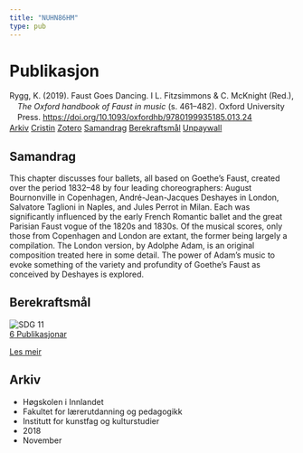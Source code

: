 ```yaml
---
title: "NUHN86HM"
type: pub
---
```

<h1>Publikasjon</h1>
<article id="csl-bib-container-NUHN86HM" class="csl-bib-container">
  <div class="csl-bib-body" style="line-height: 1.35; padding-left: 1em; text-indent:-1em;">
  <div class="csl-entry">Rygg, K. (2019). Faust Goes Dancing. I L. Fitzsimmons &amp; C. McKnight (Red.), <i>The Oxford handbook of Faust in music</i> (s. 461&#x2013;482). Oxford University Press. <a href="https://doi.org/10.1093/oxfordhb/9780199935185.013.24">https://doi.org/10.1093/oxfordhb/9780199935185.013.24</a></div>
</div>
  <div class="csl-bib-buttons">
    <a href="#taxonomy-article-NUHN86HM" class="csl-bib-button">Arkiv</a>
    <a href="https://app.cristin.no/results/show.jsf?id=1630461" alt="Cristin URL" class="csl-bib-button">Cristin</a>
    <a href="http://zotero.org/groups/5402882/items/NUHN86HM" alt="Zotero URL" class="csl-bib-button">Zotero</a>
    <a href="#abstract-article-NUHN86HM" class="csl-bib-button">Samandrag</a>
    <a href="#sdg-article-NUHN86HM" class="csl-bib-button">Berekraftsmål</a>
    <a href="https://doi.org/10.1093/oxfordhb/9780199935185.013.24" class="csl-bib-button">Unpaywall</a>
  </div>
  <div id="csl-bib-meta-container-NUHN86HM"></div>
</article>
<div id="csl-bib-meta-NUHN86HM" class="csl-bib-meta">
  <article id="abstract-article-NUHN86HM" class="abstract-article">
    <h1>Samandrag</h1>
    This chapter discusses four ballets, all based on Goethe’s Faust, created over the period 1832–48 by four leading choreographers: August Bournonville in Copenhagen, André-Jean-Jacques Deshayes in London, Salvatore Taglioni in Naples, and Jules Perrot in Milan. Each was significantly influenced by the early French Romantic ballet and the great Parisian Faust vogue of the 1820s and 1830s. Of the musical scores, only those from Copenhagen and London are extant, the former being largely a compilation. The London version, by Adolphe Adam, is an original composition treated here in some detail. The power of Adam’s music to evoke something of the variety and profundity of Goethe’s Faust as conceived by Deshayes is explored.
  </article>
  <article id="sdg-article-NUHN86HM" class="sdg-article">
    <h1>Berekraftsmål</h1>
    <div class="sdg-container"><div id="sdg11" class="sdg"> <img src="{{< params subfolder >}}images/sdg/sdg11_no.png" class="image" alt="SDG 11"> <div class="sdg-overlay"> <a href="{{< params subfolder >}}no/archive/?sdg=11#archive" class="sdg-publication-count"><span>6</span> Publikasjonar</a> <p><a href="NA" class="sdg-read-more">Les meir</a></p> </div> </div></div>
  </article>
  <article id="taxonomy-article-NUHN86HM" class="taxonomy-article">
    <h1>Arkiv</h1>
    <ul>
      <li>Høgskolen i Innlandet</li>
      <li>Fakultet for lærerutdanning og pedagogikk</li>
      <li>Institutt for kunstfag og kulturstudier</li>
      <li>2018</li>
      <li>November</li>
    </ul>
  </article>
</div>
